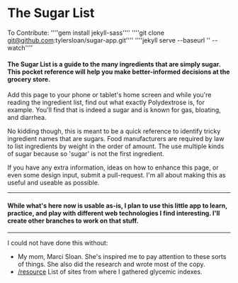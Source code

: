 The Sugar List
==============

To Contribute:
''''gem install jekyll-sass''''
''''git clone git@github.com:tylersloan/sugar-app.git''''
''''jekyll serve --baseurl '' --watch''''

#### The Sugar List is a guide to the many ingredients that are simply sugar. This pocket reference will help you make better-informed decisions at the grocery store.

Add this page to your phone or tablet's home screen and while you're reading the ingredient list, find out what exactly Polydextrose is, for example. You'll find that is indeed a sugar and is known for gas, bloating, and diarrhea.

No kidding though, this is meant to be a quick reference to identify tricky ingredient names that are sugars. Food manufacturers are required by law to list ingredients by weight in the order of amount. The use multiple kinds of sugar because so 'sugar' is not the first ingredient.

If you have any extra information, ideas on how to enhance this page, or even some design input, submit a pull-request. I'm all about making this as useful and useable as possible.

---
#### While what's here now is usable as-is, I plan to use this little app to learn, practice, and play with different web technologies I find interesting. I'll create other branches to work on that stuff.
---

I could not have done this without:

+ My mom, Marci Sloan. She's inspired me to pay attention to these sorts of things. She also did the research and wrote most of the copy.
+ [/resource](http://tylersloan.github.io/sugar-app/resources/ "Resources for The Sugar List") List of sites from where I gathered glycemic indexes.
